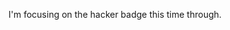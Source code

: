 <!-- title: Hacker Badge -->
<!-- date: 2020-09-21 -->
I'm focusing on the hacker badge this time through. 